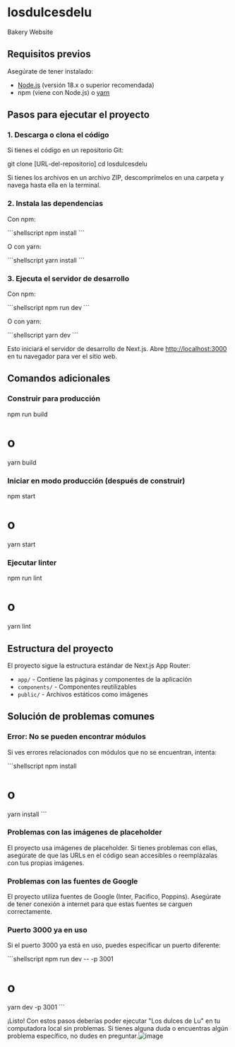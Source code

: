 # losdulcesdelu
Bakery Website

## Requisitos previos

Asegúrate de tener instalado:

- [Node.js](https://nodejs.org/) (versión 18.x o superior recomendada)
- npm (viene con Node.js) o [yarn](https://yarnpkg.com/)


## Pasos para ejecutar el proyecto

### 1. Descarga o clona el código

Si tienes el código en un repositorio Git:

git clone [URL-del-repositorio]
cd losdulcesdelu

Si tienes los archivos en un archivo ZIP, descomprímelos en una carpeta y navega hasta ella en la terminal.

### 2. Instala las dependencias

Con npm:

\`\`\`shellscript
npm install
\`\`\`

O con yarn:

\`\`\`shellscript
yarn install
\`\`\`

### 3. Ejecuta el servidor de desarrollo

Con npm:

\`\`\`shellscript
npm run dev
\`\`\`

O con yarn:

\`\`\`shellscript
yarn dev
\`\`\`

Esto iniciará el servidor de desarrollo de Next.js. Abre [http://localhost:3000](http://localhost:3000) en tu navegador para ver el sitio web.

## Comandos adicionales

### Construir para producción


npm run build
# o
yarn build

### Iniciar en modo producción (después de construir)


npm start
# o
yarn start

### Ejecutar linter

npm run lint
# o
yarn lint

## Estructura del proyecto

El proyecto sigue la estructura estándar de Next.js App Router:

- `app/` - Contiene las páginas y componentes de la aplicación
- `components/` - Componentes reutilizables
- `public/` - Archivos estáticos como imágenes


## Solución de problemas comunes

### Error: No se pueden encontrar módulos

Si ves errores relacionados con módulos que no se encuentran, intenta:

\`\`\`shellscript
npm install
# o
yarn install
\`\`\`

### Problemas con las imágenes de placeholder

El proyecto usa imágenes de placeholder. Si tienes problemas con ellas, asegúrate de que las URLs en el código sean accesibles o reemplázalas con tus propias imágenes.

### Problemas con las fuentes de Google

El proyecto utiliza fuentes de Google (Inter, Pacifico, Poppins). Asegúrate de tener conexión a internet para que estas fuentes se carguen correctamente.

### Puerto 3000 ya en uso

Si el puerto 3000 ya está en uso, puedes especificar un puerto diferente:

\`\`\`shellscript
npm run dev -- -p 3001
# o
yarn dev -p 3001
\`\`\`

¡Listo! Con estos pasos deberías poder ejecutar "Los dulces de Lu" en tu computadora local sin problemas. Si tienes alguna duda o encuentras algún problema específico, no dudes en preguntar.![image](https://github.com/user-attachments/assets/ea29a4c3-e55d-4678-8595-5a8b43ef464b)
